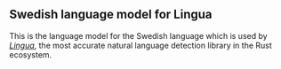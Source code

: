 ## Swedish language model for Lingua

This is the language model for the Swedish language which is used by 
[*Lingua*](https://github.com/pemistahl/lingua-rs), 
the most accurate natural language detection library in the Rust ecosystem.